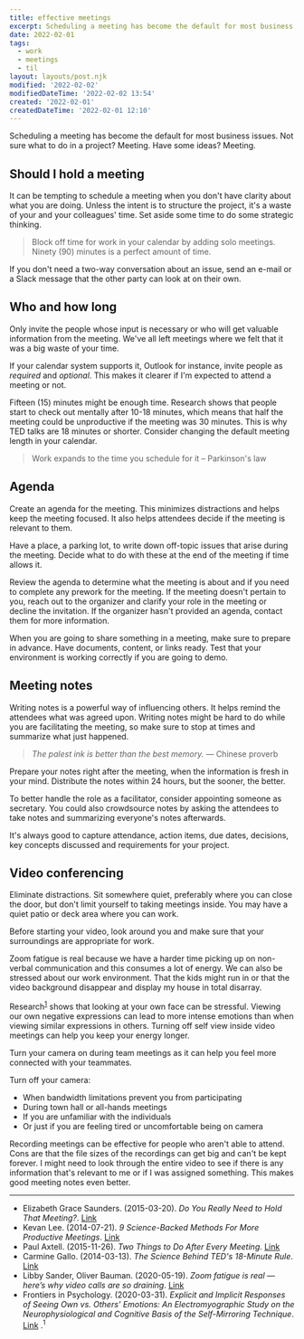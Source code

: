 ```yaml
---
title: effective meetings
excerpt: Scheduling a meeting has become the default for most business issues. Not sure what to do in a project? Meeting. Have some ideas? Meeting.
date: 2022-02-01
tags:
  - work
  - meetings
  - til
layout: layouts/post.njk
modified: '2022-02-02'
modifiedDateTime: '2022-02-02 13:54'
created: '2022-02-01'
createdDateTime: '2022-02-01 12:10'
---
```


Scheduling a meeting has become the default for most business issues. Not sure what to do in a project? Meeting. Have some ideas? Meeting.

## Should I hold a meeting

It can be tempting to schedule a meeting when you don't have clarity about what you are doing. Unless the intent is to structure the project, it's a waste of your and your colleagues' time. Set aside some time to do some strategic thinking.

> Block off time for work in your calendar by adding solo meetings. Ninety (90) minutes is a perfect amount of time.

If you don't need a two-way conversation about an issue, send an e-mail or a Slack message that the other party can look at on their own.

## Who and how long

Only invite the people whose input is necessary or who will get valuable information from the meeting. We've all left meetings where we felt that it was a big waste of your time.

If your calendar system supports it, Outlook for instance, invite people as _required_ and _optional_. This makes it clearer if I'm expected to attend a meeting or not.

Fifteen (15) minutes might be enough time. Research shows that people start to check out mentally after 10-18 minutes, which means that half the meeting could be unproductive if the meeting was 30 minutes. This is why TED talks are 18 minutes or shorter. Consider changing the default meeting length in your calendar.

> Work expands to the time you schedule for it – Parkinson's law

## Agenda

Create an agenda for the meeting. This minimizes distractions and helps keep the meeting focused. It also helps attendees decide if the meeting is relevant to them.

Have a place, a parking lot, to write down off-topic issues that arise during the meeting. Decide what to do with these at the end of the meeting if time allows it.

Review the agenda to determine what the meeting is about and if you need to complete any prework for the meeting. If the meeting doesn't pertain to you, reach out to the organizer and clarify your role in the meeting or decline the invitation. If the organizer hasn't provided an agenda, contact them for more information.

When you are going to share something in a meeting, make sure to prepare in advance. Have documents, content, or links ready. Test that your environment is working correctly if you are going to demo.

## Meeting notes

Writing notes is a powerful way of influencing others. It helps remind the attendees what was agreed upon. Writing notes might be hard to do while you are facilitating the meeting, so make sure to stop at times and summarize what just happened.

> _The palest ink is better than the best memory._ — Chinese proverb

Prepare your notes right after the meeting, when the information is fresh in your mind. Distribute the notes within 24 hours, but the sooner, the better.

To better handle the role as a facilitator, consider appointing someone as secretary. You could also crowdsource notes by asking the attendees to take notes and summarizing everyone's notes afterwards.

It's always good to capture attendance, action items, due dates, decisions, key concepts discussed and requirements for your project.

## Video conferencing

Eliminate distractions. Sit somewhere quiet, preferably where you can close the door, but don't limit yourself to taking meetings inside. You may have a quiet patio or deck area where you can work.

Before starting your video, look around you and make sure that your surroundings are appropriate for work.

Zoom fatigue is real because we have a harder time picking up on non-verbal communication and this consumes a lot of energy. We can also be stressed about our work environment. That the kids might run in or that the video background disappear and display my house in total disarray.

Research<sup><a href="#ref-1">1</a></sup> shows that looking at your own face can be stressful. Viewing our own negative expressions can lead to more intense emotions than when viewing similar expressions in others. Turning off self view inside video meetings can help you keep your energy longer.

Turn your camera on during team meetings as it can help you feel more connected with your teammates.

Turn off your camera:

- When bandwidth limitations prevent you from participating
- During town hall or all-hands meetings
- If you are unfamiliar with the individuals
- Or just if you are feeling tired or uncomfortable being on camera

Recording meetings can be effective for people who aren't able to attend. Cons are that the file sizes of the recordings can get big and can't be kept forever. I might need to look through the entire video to see if there is any information that's relevant to me or if I was assigned something. This makes good meeting notes even better.

---
- Elizabeth Grace Saunders. (2015-03-20). _Do You Really Need to Hold That Meeting?_. [Link](https://hbr.org/2015/03/do-you-really-need-to-hold-that-meeting)
- Kevan Lee. (2014-07-21). _9 Science-Backed Methods For More Productive Meetings_. [Link](https://www.fastcompany.com/3033232/9-science-backed-methods-for-more-productive-meetings)
- Paul Axtell. (2015-11-26). _Two Things to Do After Every Meeting_. [Link](https://hbr.org/2015/11/two-things-to-do-after-every-meeting)
- Carmine Gallo. (2014-03-13). _The Science Behind TED's 18-Minute Rule_. [Link](https://www.linkedin.com/pulse/20140313205730-5711504-the-science-behind-ted-s-18-minute-rule)
- Libby Sander, Oliver Bauman. (2020-05-19). _Zoom fatigue is real — here’s why video calls are so draining_. [Link](https://ideas.ted.com/zoom-fatigue-is-real-heres-why-video-calls-are-so-draining/)
- Frontiers in Psychology. (2020-03-31). _Explicit and Implicit Responses of Seeing Own vs. Others’ Emotions: An Electromyographic Study on the Neurophysiological and Cognitive Basis of the Self-Mirroring Technique_. [Link](https://www.frontiersin.org/articles/10.3389/fpsyg.2020.00433/full) .<sup><a id="ref-1">1</a></sup>